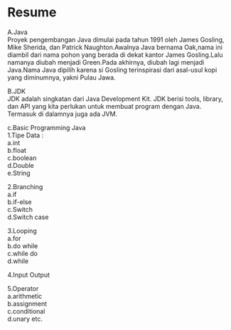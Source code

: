 # Resume
A.Java
<br>Proyek pengembangan Java dimulai pada tahun 1991 oleh James Gosling, Mike Sherida, dan Patrick Naughton.Awalnya Java bernama Oak,nama ini diambil dari nama pohon yang berada di dekat kantor James Gosling.Lalu namanya diubah menjadi Green.Pada akhirnya, diubah lagi menjadi Java.Nama Java dipilih karena si Gosling terinspirasi dari asal-usul kopi yang diminumnya, yakni Pulau Jawa.

B.JDK
<br>JDK adalah singkatan dari Java Development Kit. JDK berisi tools, library, dan API yang kita perlukan untuk membuat program dengan Java. Termasuk di dalamnya juga ada JVM.

c.Basic Programming Java
<br>1.Tipe Data :
<br>a.int
<br>b.float
<br>c.boolean
<br>d.Double
<br>e.String

2.Branching
<br>a.if
<br>b.if-else
<br>c.Switch
<br>d.Switch case

3.Looping
<br>a.for
<br>b.do while
<br>c.while do
<br>d.while

4.Input Output

5.Operator
<br>a.arithmetic
<br>b.assignment
<br>c.conditional
<br>d.unary
etc.
